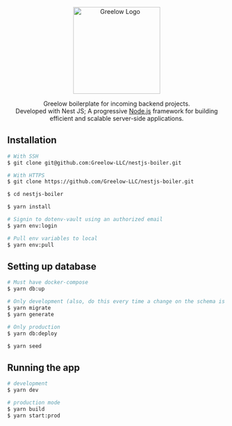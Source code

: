 <p align="center">
  <a href="https://greelow.com/" target="blank"><img src="https://avatars.githubusercontent.com/u/95771770?s=400&u=cb6af5afc520ee1033ea726defa2c04ab8470506&v=4" width="200" alt="Greelow Logo" /></a>
</p>

[circleci-image]: https://img.shields.io/circleci/build/github/nestjs/nest/master?token=abc123def456
[circleci-url]: https://circleci.com/gh/nestjs/nest

  <p align="center">Greelow boilerplate for incoming backend projects.
  <br />
  Developed with Nest JS; A progressive <a href="http://nodejs.org" target="_blank">Node.js</a> framework for building efficient and scalable server-side applications.</p>
    <p align="center">

## Installation

```bash
# With SSH
$ git clone git@github.com:Greelow-LLC/nestjs-boiler.git

# With HTTPS
$ git clone https://github.com/Greelow-LLC/nestjs-boiler.git

$ cd nestjs-boiler

$ yarn install

# Signin to dotenv-vault using an authorized email
$ yarn env:login

# Pull env variables to local
$ yarn env:pull
```

## Setting up database

```bash
# Must have docker-compose
$ yarn db:up

# Only development (also, do this every time a change on the schema is made)
$ yarn migrate
$ yarn generate

# Only production
$ yarn db:deploy

$ yarn seed
```

## Running the app

```bash
# development
$ yarn dev

# production mode
$ yarn build
$ yarn start:prod
```
